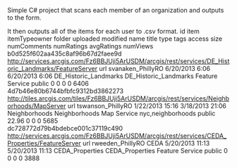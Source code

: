 Simple C# project that scans each member of an organization and outputs to the form.  


It then outputs all of the items for each user to .csv format.
id					item													itemTypeowner	folder			uploaded	modified	name			title			type		tags	access	size	numComments	numRatings	avgRatings	numViews	
b0d525f602aa435c8af96b67d2faee9d	http://services.arcgis.com/Fz6BBJUji5ArUSDM/arcgis/rest/services/DE_Historic_Landmarks/FeatureServer	url	svanaken_PhillyRO		6/20/2013 6:06	6/20/2013 6:06	DE_Historic_Landmarks	DE_Historic_Landmarks	Feature Service		public	0	0		0		0		6406	
4d7b46e80b6744bfbfc9312bd3862273	http://tiles.arcgis.com/tiles/Fz6BBJUji5ArUSDM/arcgis/rest/services/Neighborhoods/MapServer	url	tswanson_PhillyRO		1/22/2013 15:16	3/18/2013 21:06	Neighborhoods	Neighborhoods	Map Service	nyc,neighborhoods	public	22.96	0	0	0	5685	
dc728772d79b4bdebce001c37119c490	http://services.arcgis.com/Fz6BBJUji5ArUSDM/arcgis/rest/services/CEDA_Properties/FeatureServer	url	rweeden_PhillyRO	CEDA	5/20/2013 11:13	5/20/2013 11:13	CEDA_Properties	CEDA_Properties	Feature Service		public	0	0	0	0	3888	

